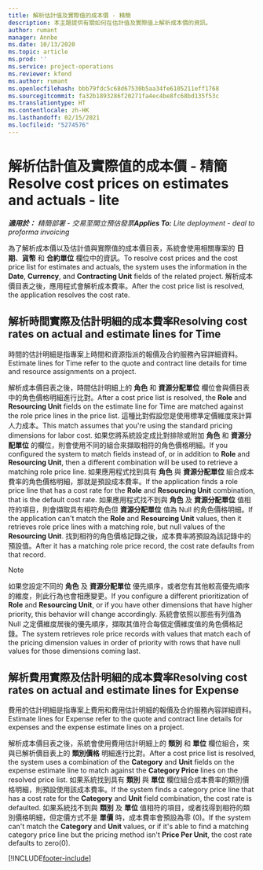 ```yaml
---
title: 解析估計值及實際值的成本價 - 精簡
description: 本主題提供有關如何在估計值及實際值上解析成本價的資訊。
author: rumant
manager: Annbe
ms.date: 10/13/2020
ms.topic: article
ms.prod: ''
ms.service: project-operations
ms.reviewer: kfend
ms.author: rumant
ms.openlocfilehash: bbb79fdc5c68d67530b5aa34fe6105211eff1768
ms.sourcegitcommit: fa32b1893286f20271fa4ec4be8fc68bd135f53c
ms.translationtype: HT
ms.contentlocale: zh-HK
ms.lasthandoff: 02/15/2021
ms.locfileid: "5274576"
---
```

# <a name="resolve-cost-prices-on-estimates-and-actuals---lite"></a><span data-ttu-id="98c4d-103">解析估計值及實際值的成本價 - 精簡</span><span class="sxs-lookup"><span data-stu-id="98c4d-103">Resolve cost prices on estimates and actuals - lite</span></span>

<span data-ttu-id="98c4d-104">_**適用於：** 精簡部署 - 交易至開立預估發票_</span><span class="sxs-lookup"><span data-stu-id="98c4d-104">_**Applies To:** Lite deployment - deal to proforma invoicing_</span></span>

<span data-ttu-id="98c4d-105">為了解析成本價以及估計值與實際值的成本價目表，系統會使用相關專案的 **日期**、**貨幣** 和 **合約單位** 欄位中的資訊。</span><span class="sxs-lookup"><span data-stu-id="98c4d-105">To resolve cost prices and the cost price list for estimates and actuals, the system uses the information in the **Date**, **Currency**, and **Contracting Unit** fields of the related project.</span></span> <span data-ttu-id="98c4d-106">解析成本價目表之後，應用程式會解析成本費率。</span><span class="sxs-lookup"><span data-stu-id="98c4d-106">After the cost price list is resolved, the application resolves the cost rate.</span></span>

## <a name="resolving-cost-rates-on-actual-and-estimate-lines-for-time"></a><span data-ttu-id="98c4d-107">解析時間實際及估計明細的成本費率</span><span class="sxs-lookup"><span data-stu-id="98c4d-107">Resolving cost rates on actual and estimate lines for Time</span></span>

<span data-ttu-id="98c4d-108">時間的估計明細是指專案上時間和資源指派的報價及合約服務內容詳細資料。</span><span class="sxs-lookup"><span data-stu-id="98c4d-108">Estimate lines for Time refer to the quote and contract line details for time and resource assignments on a project.</span></span>

<span data-ttu-id="98c4d-109">解析成本價目表之後，時間估計明細上的 **角色** 和 **資源分配單位** 欄位會與價目表中的角色價格明細進行比對。</span><span class="sxs-lookup"><span data-stu-id="98c4d-109">After a cost price list is resolved, the **Role** and **Resourcing Unit** fields on the estimate line for Time are matched against the role price lines in the price list.</span></span> <span data-ttu-id="98c4d-110">這種比對假設您是使用標準定價維度來計算人力成本。</span><span class="sxs-lookup"><span data-stu-id="98c4d-110">This match assumes that you're using the standard pricing dimensions for labor cost.</span></span> <span data-ttu-id="98c4d-111">如果您將系統設定成比對排除或附加 **角色** 和 **資源分配單位** 的欄位，則會使用不同的組合來擷取相符的角色價格明細。</span><span class="sxs-lookup"><span data-stu-id="98c4d-111">If you configured the system to match fields instead of, or in addition to **Role** and **Resourcing Unit**, then a different combination will be used to retrieve a matching role price line.</span></span> <span data-ttu-id="98c4d-112">如果應用程式找到具有 **角色** 與 **資源分配單位** 組合成本費率的角色價格明細，那就是預設成本費率。</span><span class="sxs-lookup"><span data-stu-id="98c4d-112">If the application finds a role price line that has a cost rate for the **Role** and **Resourcing Unit** combination, that is the default cost rate.</span></span> <span data-ttu-id="98c4d-113">如果應用程式找不到與 **角色** 及 **資源分配單位** 值相符的項目，則會擷取具有相符角色但 **資源分配單位** 值為 Null 的角色價格明細。</span><span class="sxs-lookup"><span data-stu-id="98c4d-113">If the application can't match the **Role** and **Resourcing Unit** values, then it retrieves role price lines with a matching role, but null values of the **Resourcing Unit**.</span></span> <span data-ttu-id="98c4d-114">找到相符的角色價格記錄之後，成本費率將預設為該記錄中的預設值。</span><span class="sxs-lookup"><span data-stu-id="98c4d-114">After it has a matching role price record, the cost rate defaults from that record.</span></span> 

> [!NOTE]
> <span data-ttu-id="98c4d-115">如果您設定不同的 **角色** 及 **資源分配單位** 優先順序，或者您有其他較高優先順序的維度，則此行為也會相應變更。</span><span class="sxs-lookup"><span data-stu-id="98c4d-115">If you configure a different prioritization of **Role** and **Resourcing Unit**, or if you have other dimensions that have higher priority, this behavior will change accordingly.</span></span> <span data-ttu-id="98c4d-116">系統會依照以那些有列值為 Null 之定價維度居後的優先順序，擷取其值符合每個定價維度值的角色價格記錄。</span><span class="sxs-lookup"><span data-stu-id="98c4d-116">The system retrieves role price records with values that match each of the pricing dimension values in order of priority with rows that have null values for those dimensions coming last.</span></span>

## <a name="resolving-cost-rates-on-actual-and-estimate-lines-for-expense"></a><span data-ttu-id="98c4d-117">解析費用實際及估計明細的成本費率</span><span class="sxs-lookup"><span data-stu-id="98c4d-117">Resolving cost rates on actual and estimate lines for Expense</span></span>

<span data-ttu-id="98c4d-118">費用的估計明細是指專案上費用和費用估計明細的報價及合約服務內容詳細資料。</span><span class="sxs-lookup"><span data-stu-id="98c4d-118">Estimate lines for Expense refer to the quote and contract line details for expenses and the expense estimate lines on a project.</span></span>

<span data-ttu-id="98c4d-119">解析成本價目表之後，系統會使用費用估計明細上的 **類別** 和 **單位** 欄位組合，來與已解析價目表上的 **類別價格** 明細進行比對。</span><span class="sxs-lookup"><span data-stu-id="98c4d-119">After a cost price list is resolved, the system uses a combination of the **Category** and **Unit** fields on the expense estimate line to match against the **Category Price** lines on the resolved price list.</span></span> <span data-ttu-id="98c4d-120">如果系統找到具有 **類別** 與 **單位** 欄位組合成本費率的類別價格明細，則預設使用該成本費率。</span><span class="sxs-lookup"><span data-stu-id="98c4d-120">If the system finds a category price line that has a cost rate for the **Category** and **Unit** field combination, the cost rate is defaulted.</span></span> <span data-ttu-id="98c4d-121">如果系統找不到與 **類別** 及 **單位** 值相符的項目，或者找得到相符的類別價格明細，但定價方式不是 **單價** 時，成本費率會預設為零 (0)。</span><span class="sxs-lookup"><span data-stu-id="98c4d-121">If the system can't match the **Category** and **Unit** values, or if it's able to find a matching category price line but the pricing method isn't **Price Per Unit**, the cost rate defaults to zero(0).</span></span>


[!INCLUDE[footer-include](../../includes/footer-banner.md)]